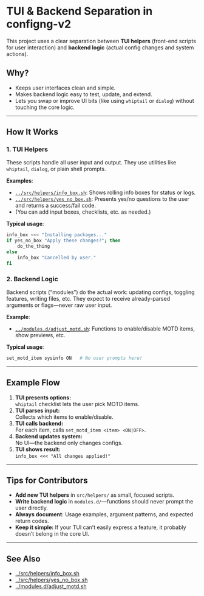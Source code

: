 # TUI & Backend Separation in configng-v2

This project uses a clear separation between **TUI helpers** (front-end scripts for user interaction) and **backend logic** (actual config changes and system actions).

## Why?

- Keeps user interfaces clean and simple.
- Makes backend logic easy to test, update, and extend.
- Lets you swap or improve UI bits (like using `whiptail` or `dialog`) without touching the core logic.

---

## How It Works

### 1. TUI Helpers

These scripts handle all user input and output. They use utilities like `whiptail`, `dialog`, or plain shell prompts.

**Examples**:
- [`../src/helpers/info_box.sh`](../src/helpers/info_box.sh): Shows rolling info boxes for status or logs.
- [`../src/helpers/yes_no_box.sh`](../src/helpers/yes_no_box.sh): Presents yes/no questions to the user and returns a success/fail code.
- (You can add input boxes, checklists, etc. as needed.)

**Typical usage**:
```bash
info_box <<< "Installing packages..."
if yes_no_box "Apply these changes?"; then
    do_the_thing
else
    info_box "Cancelled by user."
fi
```

### 2. Backend Logic

Backend scripts (“modules”) do the actual work: updating configs, toggling features, writing files, etc. They expect to receive already-parsed arguments or flags—never raw user input.

**Example**:
- [`../modules.d/adjust_motd.sh`](../modules.d/adjust_motd.sh): Functions to enable/disable MOTD items, show previews, etc.

**Typical usage**:
```bash
set_motd_item sysinfo ON   # No user prompts here!
```

---

## Example Flow

1. **TUI presents options:**  
   `whiptail` checklist lets the user pick MOTD items.
2. **TUI parses input:**  
   Collects which items to enable/disable.
3. **TUI calls backend:**  
   For each item, calls `set_motd_item <item> <ON|OFF>`.
4. **Backend updates system:**  
   No UI—the backend only changes configs.
5. **TUI shows result:**  
   `info_box <<< "All changes applied!"`

---

## Tips for Contributors

- **Add new TUI helpers** in `src/helpers/` as small, focused scripts.
- **Write backend logic** in `modules.d/`—functions should never prompt the user directly.
- **Always document**: Usage examples, argument patterns, and expected return codes.
- **Keep it simple:** If your TUI can’t easily express a feature, it probably doesn’t belong in the core UI.

---

## See Also

- [../src/helpers/info_box.sh](../src/helpers/info_box.sh)
- [../src/helpers/yes_no_box.sh](../src/helpers/yes_no_box.sh)
- [../modules.d/adjust_motd.sh](../modules.d/adjust_motd.sh)